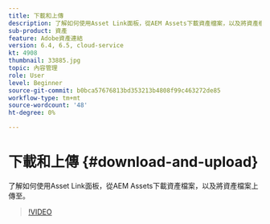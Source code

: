 ```yaml
---
title: 下載和上傳
description: 了解如何使用Asset Link面板，從AEM Assets下載資產檔案，以及將資產檔案上傳至。
sub-product: 資產
feature: Adobe資產連結
version: 6.4, 6.5, cloud-service
kt: 4908
thumbnail: 33885.jpg
topic: 內容管理
role: User
level: Beginner
source-git-commit: b0bca57676813bd353213b4808f99c463272de85
workflow-type: tm+mt
source-wordcount: '48'
ht-degree: 0%

---
```



# 下載和上傳 {#download-and-upload}

了解如何使用Asset Link面板，從AEM Assets下載資產檔案，以及將資產檔案上傳至。

>[!VIDEO](https://video.tv.adobe.com/v/33885/?quality=12)
